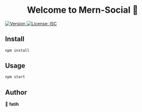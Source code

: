 <h1 align="center">Welcome to Mern-Social 👋</h1>
<p>
  <a href="https://www.npmjs.com/package/backend" target="_blank">
    <img alt="Version" src="https://img.shields.io/npm/v/backend.svg">
  </a>
  <a href="#" target="_blank">
    <img alt="License: ISC" src="https://img.shields.io/badge/License-ISC-yellow.svg" />
  </a>
</p>

## Install

```sh
npm install
```

## Usage

```sh
npm start
```

## Author

👤 **fatih**


